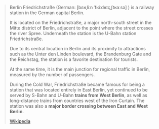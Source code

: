 
> Berlin Friedrichstraße (German: [bɛʁˌliːn ˈfʁiːdʁɪçˌʃtʁaːsə] ) 
> is a railway station in the German capital Berlin. 
> 
> It is located on the Friedrichstraße, a major north-south street in the Mitte district of Berlin, 
> adjacent to the point where the street crosses the river Spree. 
> Underneath the station is the U-Bahn station Friedrichstraße.
>
> Due to its central location in Berlin and its proximity to attractions 
> such as the Unter den Linden boulevard, the Brandenburg Gate and the Reichstag, 
> the station is a favorite destination for tourists. 
> 
> At the same time, it is the main junction for regional traffic in Berlin, 
> measured by the number of passengers.
>
> During the Cold War, Friedrichstraße became famous 
> for being a station that was located entirely in East Berlin, 
> yet continued to be served by S-Bahn and U-Bahn __trains from West Berlin__, 
> as well as long-distance trains from countries west of the Iron Curtain. 
> The station was also a __major border crossing between East and West Berlin__.
>
> [Wikipedia](https://en.wikipedia.org/wiki/Berlin%20Friedrichstra%C3%9Fe%20station)

